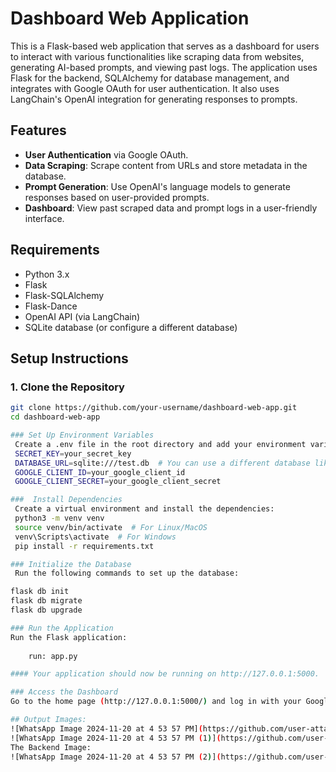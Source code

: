 # Dashboard Web Application

This is a Flask-based web application that serves as a dashboard for users to interact with various functionalities like scraping data from websites, generating AI-based prompts, and viewing past logs. The application uses Flask for the backend, SQLAlchemy for database management, and integrates with Google OAuth for user authentication. It also uses LangChain's OpenAI integration for generating responses to prompts.

## Features
- **User Authentication** via Google OAuth.
- **Data Scraping**: Scrape content from URLs and store metadata in the database.
- **Prompt Generation**: Use OpenAI's language models to generate responses based on user-provided prompts.
- **Dashboard**: View past scraped data and prompt logs in a user-friendly interface.

## Requirements

- Python 3.x
- Flask
- Flask-SQLAlchemy
- Flask-Dance
- OpenAI API (via LangChain)
- SQLite database (or configure a different database)

## Setup Instructions

### 1. Clone the Repository
```bash
git clone https://github.com/your-username/dashboard-web-app.git
cd dashboard-web-app

### Set Up Environment Variables
 Create a .env file in the root directory and add your environment variables:
 SECRET_KEY=your_secret_key
 DATABASE_URL=sqlite:///test.db  # You can use a different database like PostgreSQL
 GOOGLE_CLIENT_ID=your_google_client_id
 GOOGLE_CLIENT_SECRET=your_google_client_secret

###  Install Dependencies
 Create a virtual environment and install the dependencies:
 python3 -m venv venv
 source venv/bin/activate  # For Linux/MacOS
 venv\Scripts\activate  # For Windows
 pip install -r requirements.txt

### Initialize the Database
 Run the following commands to set up the database:

flask db init
flask db migrate
flask db upgrade

### Run the Application
Run the Flask application:
    
    run: app.py

#### Your application should now be running on http://127.0.0.1:5000.

### Access the Dashboard
Go to the home page (http://127.0.0.1:5000/) and log in with your Google account to start interacting with the dashboard.

## Output Images:
![WhatsApp Image 2024-11-20 at 4 53 57 PM](https://github.com/user-attachments/assets/219422d4-6b53-42b6-a4b9-c725e21cc750)
![WhatsApp Image 2024-11-20 at 4 53 57 PM (1)](https://github.com/user-attachments/assets/5484b9df-af47-405b-9189-5197fcf788da)
The Backend Image:
![WhatsApp Image 2024-11-20 at 4 53 57 PM (2)](https://github.com/user-attachments/assets/4cd2da6f-8a0b-4868-a624-34f8ee1f67fe)


  
